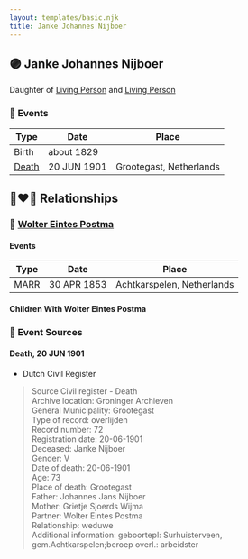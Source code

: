 ```yaml
---
layout: templates/basic.njk
title: Janke Johannes Nijboer
---
```

## 🟣 Janke Johannes Nijboer

Daughter of [Living Person](/people/5/51339263) and [Living Person](/people/8/88030934)

### 📆 Events

Type | Date | Place
------ | ------ | ------
Birth | about 1829 |
[Death](#event-1) | 20 JUN 1901 | Grootegast, Netherlands

## 👩‍❤️‍👨 Relationships

### 🔵 [Wolter Eintes Postma](/people/7/78693659)

#### Events

Type | Date | Place
------ | ------ | ------
MARR | 30 APR 1853 | Achtkarspelen, Netherlands
#### Children With Wolter Eintes Postma
### 📰 Event Sources

#### <a id="event-1"></a> Death, 20 JUN 1901
* Dutch Civil Register
>   
  > Source Civil register - Death  
  > Archive location: Groninger Archieven  
  > General Municipality: Grootegast  
  > Type of record: overlijden  
  > Record number: 72  
  > Registration date: 20-06-1901  
  > Deceased: Janke Nijboer  
  > Gender: V  
  > Date of death: 20-06-1901  
  > Age: 73  
  > Place of death: Grootegast  
  > Father: Johannes Jans Nijboer  
  > Mother: Grietje Sjoerds Wijma  
  > Partner: Wolter Eintes Postma  
  > Relationship: weduwe  
  > Additional information: geboortepl: Surhuisterveen, gem.Achtkarspelen;beroep overl.: arbeidster